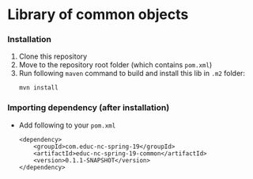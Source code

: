 # Library of common objects

### Installation
1. Clone this repository
2. Move to the repository root folder (which contains `pom.xml`)
3. Run following `maven` command to build and install this lib in `.m2` folder:
   ```
   mvn install
   ```

### Importing dependency (after installation)
- Add following to your `pom.xml`
   ```
   <dependency>
       <groupId>com.educ-nc-spring-19</groupId>
       <artifactId>educ-nc-spring-19-common</artifactId>
       <version>0.1.1-SNAPSHOT</version>
   </dependency>
   ```
